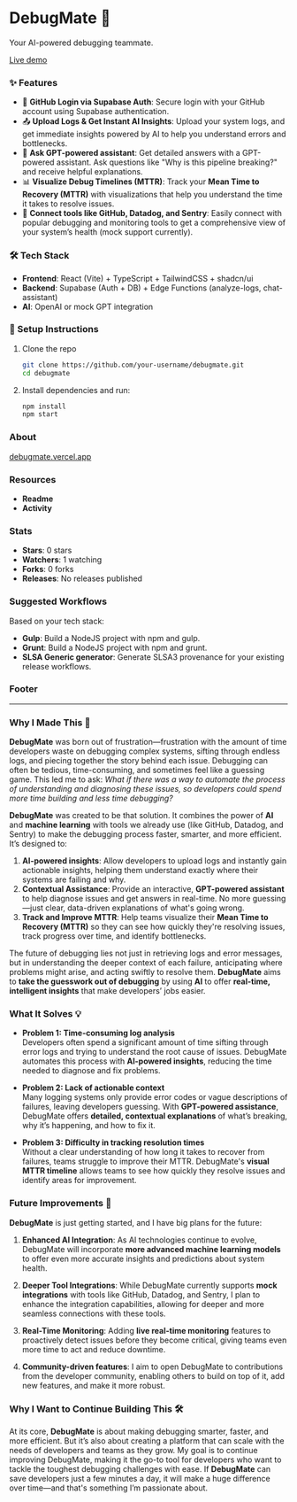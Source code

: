# DebugMate 🧠
Your AI-powered debugging teammate.

[Live demo](https://tempo-deployment-93eec97a-a8ee-4e21-861c-bd0e4b7e670-darprp3hh.vercel.app/)

### ✨ Features
- 🔐 **GitHub Login via Supabase Auth**: Secure login with your GitHub account using Supabase authentication.
- 📤 **Upload Logs & Get Instant AI Insights**: Upload your system logs, and get immediate insights powered by AI to help you understand errors and bottlenecks.
- 💬 **Ask GPT-powered assistant**: Get detailed answers with a GPT-powered assistant. Ask questions like "Why is this pipeline breaking?" and receive helpful explanations.
- 📊 **Visualize Debug Timelines (MTTR)**: Track your **Mean Time to Recovery (MTTR)** with visualizations that help you understand the time it takes to resolve issues.
- 🔌 **Connect tools like GitHub, Datadog, and Sentry**: Easily connect with popular debugging and monitoring tools to get a comprehensive view of your system’s health (mock support currently).

### 🛠 Tech Stack
- **Frontend**: React (Vite) + TypeScript + TailwindCSS + shadcn/ui
- **Backend**: Supabase (Auth + DB) + Edge Functions (analyze-logs, chat-assistant)
- **AI**: OpenAI or mock GPT integration

### 🔧 Setup Instructions
1. Clone the repo
    ```bash
    git clone https://github.com/your-username/debugmate.git
    cd debugmate
    ```

2. Install dependencies and run:
    ```bash
    npm install
    npm start
    ```

### About
[debugmate.vercel.app](https://debugmate.vercel.app)

### Resources
- **Readme**  
- **Activity**

### Stats
- **Stars**: 0 stars  
- **Watchers**: 1 watching  
- **Forks**: 0 forks  
- **Releases**: No releases published  

### Suggested Workflows
Based on your tech stack:

- **Gulp**: Build a NodeJS project with npm and gulp.
- **Grunt**: Build a NodeJS project with npm and grunt.
- **SLSA Generic generator**: Generate SLSA3 provenance for your existing release workflows.

### Footer

---

### Why I Made This 🤔

**DebugMate** was born out of frustration—frustration with the amount of time developers waste on debugging complex systems, sifting through endless logs, and piecing together the story behind each issue. Debugging can often be tedious, time-consuming, and sometimes feel like a guessing game. This led me to ask: *What if there was a way to automate the process of understanding and diagnosing these issues, so developers could spend more time building and less time debugging?*

**DebugMate** was created to be that solution. It combines the power of **AI** and **machine learning** with tools we already use (like GitHub, Datadog, and Sentry) to make the debugging process faster, smarter, and more efficient. It’s designed to:

1. **AI-powered insights**: Allow developers to upload logs and instantly gain actionable insights, helping them understand exactly where their systems are failing and why.
2. **Contextual Assistance**: Provide an interactive, **GPT-powered assistant** to help diagnose issues and get answers in real-time. No more guessing—just clear, data-driven explanations of what's going wrong.
3. **Track and Improve MTTR**: Help teams visualize their **Mean Time to Recovery (MTTR)** so they can see how quickly they're resolving issues, track progress over time, and identify bottlenecks.

The future of debugging lies not just in retrieving logs and error messages, but in understanding the deeper context of each failure, anticipating where problems might arise, and acting swiftly to resolve them. **DebugMate** aims to **take the guesswork out of debugging** by using **AI** to offer **real-time, intelligent insights** that make developers’ jobs easier.

### What It Solves 💡

- **Problem 1: Time-consuming log analysis**  
  Developers often spend a significant amount of time sifting through error logs and trying to understand the root cause of issues. DebugMate automates this process with **AI-powered insights**, reducing the time needed to diagnose and fix problems.

- **Problem 2: Lack of actionable context**  
  Many logging systems only provide error codes or vague descriptions of failures, leaving developers guessing. With **GPT-powered assistance**, DebugMate offers **detailed, contextual explanations** of what’s breaking, why it’s happening, and how to fix it.

- **Problem 3: Difficulty in tracking resolution times**  
  Without a clear understanding of how long it takes to recover from failures, teams struggle to improve their MTTR. DebugMate's **visual MTTR timeline** allows teams to see how quickly they resolve issues and identify areas for improvement.

### Future Improvements 🚀

**DebugMate** is just getting started, and I have big plans for the future:

1. **Enhanced AI Integration**: As AI technologies continue to evolve, DebugMate will incorporate **more advanced machine learning models** to offer even more accurate insights and predictions about system health.
   
2. **Deeper Tool Integrations**: While DebugMate currently supports **mock integrations** with tools like GitHub, Datadog, and Sentry, I plan to enhance the integration capabilities, allowing for deeper and more seamless connections with these tools.
   
3. **Real-Time Monitoring**: Adding **live real-time monitoring** features to proactively detect issues before they become critical, giving teams even more time to act and reduce downtime.

4. **Community-driven features**: I aim to open DebugMate to contributions from the developer community, enabling others to build on top of it, add new features, and make it more robust.

### Why I Want to Continue Building This 🛠

At its core, **DebugMate** is about making debugging smarter, faster, and more efficient. But it’s also about creating a platform that can scale with the needs of developers and teams as they grow. My goal is to continue improving DebugMate, making it the go-to tool for developers who want to tackle the toughest debugging challenges with ease. If **DebugMate** can save developers just a few minutes a day, it will make a huge difference over time—and that's something I’m passionate about.

